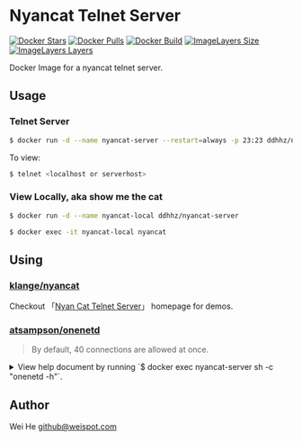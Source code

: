 # Nyancat Telnet Server

[![Docker Stars](https://img.shields.io/docker/stars/ddhhz/nyancat-server.svg)](https://hub.docker.com/r/ddhhz/nyancat-server/)
[![Docker Pulls](https://img.shields.io/docker/pulls/ddhhz/nyancat-server.svg)](https://hub.docker.com/r/ddhhz/nyancat-server/)
[![Docker Build](https://img.shields.io/docker/build/ddhhz/nyancat-server.svg)](https://hub.docker.com/r/ddhhz/nyancat-server/builds/)
[![ImageLayers Size](https://img.shields.io/imagelayers/image-size/ddhhz/nyancat-server/latest.svg)](http://imagelayers.io/?images=ddhhz/nyancat-server:latest)
[![ImageLayers Layers](https://img.shields.io/imagelayers/layers/ddhhz/nyancat-server/latest.svg)](http://imagelayers.io/?images=ddhhz/nyancat-server:latest)

Docker Image for a nyancat telnet server.


## Usage

### Telnet Server
```bash
$ docker run -d --name nyancat-server --restart=always -p 23:23 ddhhz/nyancat-server
```

To view:
```bash
$ telnet <localhost or serverhost>
```

### View Locally, aka show me the cat
```bash
$ docker run -d --name nyancat-local ddhhz/nyancat-server

$ docker exec -it nyancat-local nyancat
```


## Using

### [klange/nyancat](https://github.com/klange/nyancat)
Checkout 「[Nyan Cat Telnet Server](http://nyancat.dakko.us/)」 homepage for demos.

### [atsampson/onenetd](https://github.com/atsampson/onenetd)
> By default, 40 connections are allowed at once.

<details>
  <summary>View help document by running `$ docker exec nyancat-server sh -c "onenetd -h"`.</summary>

```
onenetd version 12

Usage: onenetd [options] address port command ...
  address  Address to bind to (0 for all local addresses)
  port     TCP port to bind to (0 for any available port)
  command  Command to execute
Options:
  -c N     limit to at most N children running (default 40).
           Further connections will be deferred unless -r
           is specified.
  -6       bind to an IPv6 address (default IPv4)
  -g gid   setgid(gid) after binding
  -u uid   setuid(uid) after binding
  -U       setuid($UID) and setgid($GID) after binding
  -1       print local port number to stdout after binding
  -b N     set listen() backlog to N
  -D       set TCP_NODELAY option on sockets
  -e       redirect stderr of children to socket
  -v       be verbose
  -Q       don't be verbose (default)
  -r resp  once -c limit is reached, refuse clients
           with 'resp' rather than deferring them.
           resp may contain \r, \n, \t.
  -h       show this usage message

Report bugs to <ats@offog.org>.
```
</details>


## Author
Wei He <github@weispot.com>
